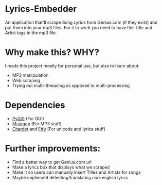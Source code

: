 # Lyrics-Embedder

An application that'll scrape Song Lyrics from Genius.com (if they exist) and put them into your mp3 files. For it to work you need to have the Title and Artist tags in the mp3 file. 

# Why make this? WHY?

I made this project mostly for personal use, but also to learn about: 
* MP3 manipulation
* Web scraping
* Trying out multi-threading as opposed to multi-processing

# Dependencies
* [PyQt5](https://pypi.python.org/pypi/PyQt5) (For GUI)
* [Mutagen](https://mutagen.readthedocs.io/en/latest/) (For MP3 stuff)
* [Chardet](https://pypi.python.org/pypi/chardet) and [Ftfy](https://github.com/LuminosoInsight/python-ftfy) (For unicode and lyrics stuff)

# Further improvements:
* Find a better way to get Genius.com url 
* Make a lyrics box that displays what we scraped
* Make it so users can manually insert Titles and Artists for songs 
* Maybe implement detecting/translating non-english lyrics

